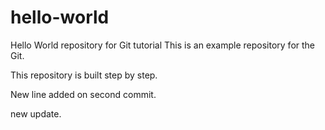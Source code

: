 # hello-world
Hello World repository for Git tutorial
This is an example repository for the Git.

This repository is built step by step.

New line added on second commit.

new update.